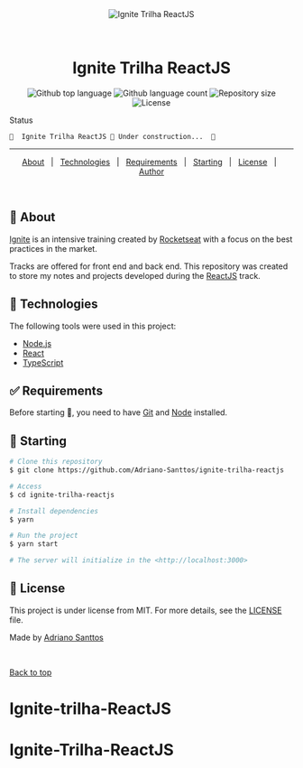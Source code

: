<div align="center" id="top"> 
  <img src="https://www.yazseyit.com/static/16e43c9cbeaf71595fdb366833bd6f8a/143cd/banner.png" alt="Ignite Trilha ReactJS" />

  &#xa0;

  <!-- <a href="https://ignitetrilhareactjs.netlify.app">Demo</a> -->
</div>

<h1 align="center">Ignite Trilha ReactJS</h1>

<p align="center">
  <img alt="Github top language" src="https://img.shields.io/github/languages/top/adriano-santtos/ignite-trilha-reactjs?color=56BEB8">

  <img alt="Github language count" src="https://img.shields.io/github/languages/count/adriano-santtos/ignite-trilha-reactjs?color=56BEB8">

  <img alt="Repository size" src="https://img.shields.io/github/repo-size/adriano-santtos/ignite-trilha-reactjs?color=56BEB8">

  <img alt="License" src="https://img.shields.io/github/license/adriano-santtos/ignite-trilha-reactjs?color=56BEB8">

  <!-- <img alt="Github issues" src="https://img.shields.io/github/issues/{{YOUR_GITHUB_USERNAME}}/ignite-trilha-reactjs?color=56BEB8" /> -->

  <!-- <img alt="Github forks" src="https://img.shields.io/github/forks/{{YOUR_GITHUB_USERNAME}}/ignite-trilha-reactjs?color=56BEB8" /> -->

  <!-- <img alt="Github stars" src="https://img.shields.io/github/stars/{{YOUR_GITHUB_USERNAME}}/ignite-trilha-reactjs?color=56BEB8" /> -->
</p>

Status


	🚧  Ignite Trilha ReactJS 🚀 Under construction...  🚧
 

<hr> 

<p align="center">
  <a href="#dart-about">About</a> &#xa0; | &#xa0; 
  <!-- <a href="#sparkles-features">Features</a> &#xa0; | &#xa0; -->
  <a href="#rocket-technologies">Technologies</a> &#xa0; | &#xa0;
  <a href="#white_check_mark-requirements">Requirements</a> &#xa0; | &#xa0;
  <a href="#checkered_flag-starting">Starting</a> &#xa0; | &#xa0;
  <a href="#memo-license">License</a> &#xa0; | &#xa0;
  <a href="https://github.com/adriano-santtos" target="_blank">Author</a>
</p>

<br>

## :dart: About ##

[Ignite]() is an intensive training created by [Rocketseat](https://rocketseat.com.br/) with a focus on the best practices in the market. 

Tracks are offered for front end and back end.
This repository was created to store my notes and projects developed during the [ReactJS](https://reactjs.org/) track.

<!-- ## :sparkles: Features ##

:heavy_check_mark: Feature 1;\
:heavy_check_mark: Feature 2;\
:heavy_check_mark: Feature 3; -->

## :rocket: Technologies ##

The following tools were used in this project:

- [Node.js](https://nodejs.org/en/)
- [React](https://pt-br.reactjs.org/)
- [TypeScript](https://www.typescriptlang.org/)

## :white_check_mark: Requirements ##

Before starting :checkered_flag:, you need to have [Git](https://git-scm.com) and [Node](https://nodejs.org/en/) installed.

## :checkered_flag: Starting ##

```bash
# Clone this repository 
$ git clone https://github.com/Adriano-Santtos/ignite-trilha-reactjs

# Access
$ cd ignite-trilha-reactjs

# Install dependencies
$ yarn

# Run the project
$ yarn start

# The server will initialize in the <http://localhost:3000>
```

## :memo: License ##

This project is under license from MIT. For more details, see the [LICENSE](LICENSE.md) file.


Made by <a href="https://github.com/Adriano-Santtos" target="_blank">Adriano Santtos</a>

&#xa0;

<a href="#top">Back to top</a>
# Ignite-trilha-ReactJS
# Ignite-Trilha-ReactJS
